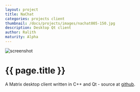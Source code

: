 ```yaml
---
layout: project
title: NaChat
categories: projects client
thumbnail: /docs/projects/images/nachat005-150.jpg
description: Desktop Qt client
author: Ralith
maturity: Alpha
---
```


![screenshot](/docs/projects/images/nachat005.jpg "{{ page.title }}")

# {{ page.title }}
A Matrix desktop client written in C++ and Qt - source at [github](https://github.com/Ralith/nachat).
